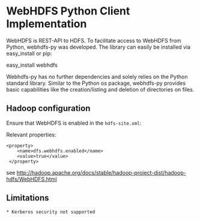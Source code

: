 # WebHDFS Python Client Implementation

WebHDFS is REST-API to HDFS. To facilitate access to WebHDFS from Python, webhdfs-py was developed. The library can easily be installed via easy_install or pip:

easy_install webhdfs

Webhdfs-py has no further dependencies and solely relies on the Python standard library. Similar to the Python os package, webhdfs-py provides basic capabilities like the creation/listing and deletion of directories on files. 

## Hadoop configuration

Ensure that WebHDFS is enabled in the `hdfs-site.xml`:

Relevant properties:

	<property>
   		<name>dfs.webhdfs.enabled</name>
   		<value>true</value>
	 </property>
	
see <http://hadoop.apache.org/docs/stable/hadoop-project-dist/hadoop-hdfs/WebHDFS.html>


## Limitations

	* Kerberos security not supported